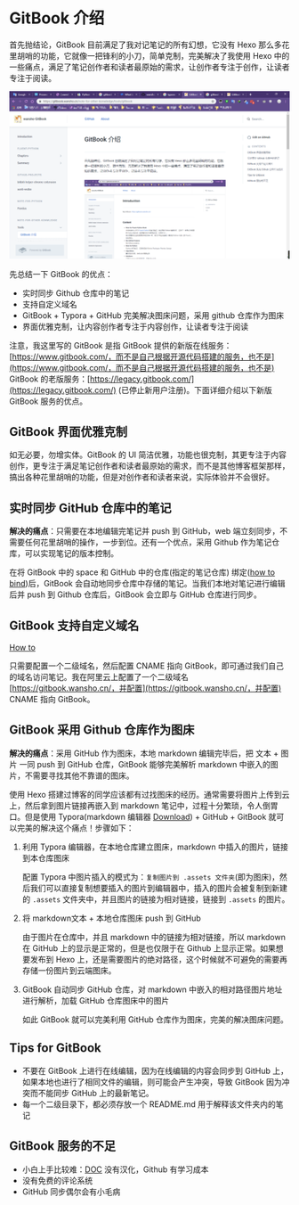 # GitBook 介绍

首先抛结论，GitBook 目前满足了我对记笔记的所有幻想，它没有 Hexo 那么多花里胡哨的功能，它就像一把锋利的小刀，简单克制，完美解决了我使用 Hexo 中的一些痛点，满足了笔记创作者和读者最原始的需求，让创作者专注于创作，让读者专注于阅读。

![&#x4F18;&#x96C5;&#x514B;&#x5236;&#x7684; GitBook](../../.gitbook/assets/1558619487053.png)

先总结一下 GitBook 的优点：

* 实时同步 Github 仓库中的笔记
* 支持自定义域名
* GitBook + Typora + GitHub 完美解决图床问题，采用 github 仓库作为图床
* 界面优雅克制，让内容创作者专注于内容创作，让读者专注于阅读

注意，我这里写的 GitBook 是指 GitBook 提供的新版在线服务：[https://www.gitbook.com/，而不是自己根据开源代码搭建的服务，也不是](https://www.gitbook.com/，而不是自己根据开源代码搭建的服务，也不是) GitBook 的老版服务：[https://legacy.gitbook.com/](https://legacy.gitbook.com/) \(已停止新用户注册\)。下面详细介绍以下新版 GitBook 服务的优点。

## GitBook 界面优雅克制

如无必要，勿增实体。GitBook 的 UI 简洁优雅，功能也很克制，其更专注于内容创作，更专注于满足笔记创作者和读者最原始的需求，而不是其他博客框架那样，搞出各种花里胡哨的功能，但是对创作者和读者来说，实际体验并不会很好。

## 实时同步 GitHub 仓库中的笔记

**解决的痛点**：只需要在本地编辑完笔记并 push 到 GitHub，web 端立刻同步，不需要任何花里胡哨的操作，一步到位。还有一个优点，采用 Github 作为笔记仓库，可以实现笔记的版本控制。

在将 GitBook 中的 space 和 GitHub 中的仓库\(指定的笔记仓库\) 绑定\([how to bind](https://docs.gitbook.com/integrations/github>)\)后，GitBook 会自动地同步仓库中存储的笔记。当我们本地对笔记进行编辑后并 push 到 Github 仓库后，GitBook 会立即与 GitHub 仓库进行同步。

## GitBook 支持自定义域名

[How to](https://docs.gitbook.com/hosting/custom-domains>)

只需要配置一个二级域名，然后配置 CNAME 指向 GitBook，即可通过我们自己的域名访问笔记。我在阿里云上配置了一个二级域名 [https://gitbook.wansho.cn/，并配置](https://gitbook.wansho.cn/，并配置) CNAME 指向 GitBook。

## GitBook 采用 Github 仓库作为图床

**解决的痛点**：采用 GitHub 作为图床，本地 markdown 编辑完毕后，把 文本 + 图片 一同 push 到 GitHub 仓库，GitBook 能够完美解析 markdown 中嵌入的图片，不需要寻找其他不靠谱的图床。

使用 Hexo 搭建过博客的同学应该都有过找图床的经历。通常需要将图片上传到云上，然后拿到图片链接再嵌入到 markdown 笔记中，过程十分繁琐，令人倒胃口。但是使用 Typora\(markdown 编辑器 [Download](https://typora.io/#windows>)\) + GitHub + GitBook 就可以完美的解决这个痛点！步骤如下：

1. 利用 Typora 编辑器，在本地仓库建立图床，markdown 中插入的图片，链接到本仓库图床

   配置 Typora 中图片插入的模式为：`复制图片到 .assets 文件夹`\(即为图床\)，然后我们可以直接复制想要插入的图片到编辑器中，插入的图片会被复制到新建的 `.assets` 文件夹中，并且图片的链接为相对链接，链接到 `.assets` 的图片。

2. 将 markdown文本 + 本地仓库图床 push 到 GitHub

   由于图片在仓库中，并且 markdown 中的链接为相对链接，所以 markdown 在 GitHub 上的显示是正常的，但是也仅限于在 Github 上显示正常。如果想要发布到 Hexo 上，还是需要图片的绝对路径，这个时候就不可避免的需要再存储一份图片到云端图床。

3. GitBook 自动同步 GitHub 仓库，对 markdown 中嵌入的相对路径图片地址进行解析，加载 GitHub 仓库图床中的图片

   如此 GitBook 就可以完美利用 GitHub 仓库作为图床，完美的解决图床问题。

## Tips for GitBook

* 不要在 GitBook 上进行在线编辑，因为在线编辑的内容会同步到 GitHub 上，如果本地也进行了相同文件的编辑，则可能会产生冲突，导致 GitBook 因为冲突而不能同步 GitHub 上的最新笔记。
* 每一个二级目录下，都必须存放一个 README.md 用于解释该文件夹内的笔记

## GitBook 服务的不足

* 小白上手比较难：[DOC](https://docs.gitbook.com/>) 没有汉化，Github 有学习成本
* 没有免费的评论系统
* GitHub 同步偶尔会有小毛病

